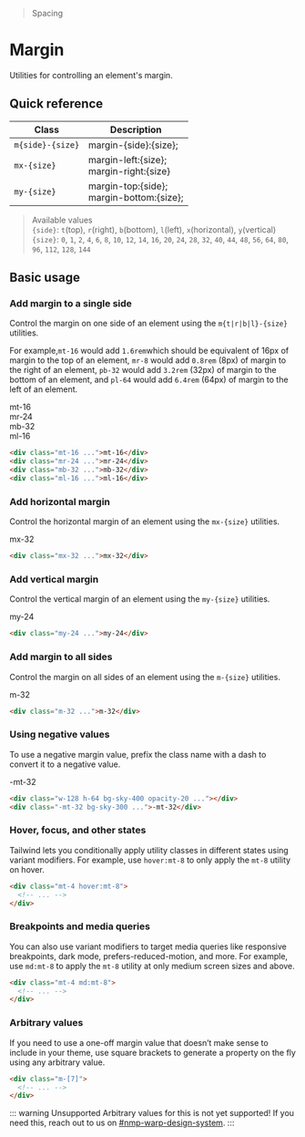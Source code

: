 > Spacing

# Margin
Utilities for controlling an element's margin.
## Quick reference
| Class            | Description                                   |
| ---------------- | --------------------------------------------- |
| `m{side}-{size}` | margin-{side}:{size};                         |
| `mx-{size}`      | margin-left:{size};<br/>margin-right:{size}  |
| `my-{size}`      | margin-top:{side};<br/>margin-bottom:{size}; |

> Available values <br />
> `{side}`: `t`(top), `r`(right), `b`(bottom), `l`(left), `x`(horizontal), `y`(vertical)<br />
> `{size}`: `0`, `1`, `2`, `4`, `6`, `8`, `10`, `12`, `14`, `16`, `20`, `24`, `28`, `32`, `40`, `44`, `48`, `56`, `64`, `80`, `96`, `112`, `128`, `144` <br />

## Basic usage
### Add margin to a single side
Control the margin on one side of an element using the `m{t|r|b|l}-{size}` utilities.

For example,`mt-16` would add `1.6rem`which should be equivalent of 16px of margin to the top of an element, `mr-8` would add `0.8rem` (8px) of margin to the right of an element, `pb-32` would add `3.2rem` (32px) of margin to the bottom of an element, and `pl-64` would add `6.4rem` (64px) of margin to the left of an element.

<container>
  <div class="relative -my-32 -mx-16 rounded-2 overflow-auto">
    <div class="relative ex-font leading-6 h-128">
      <div class="absolute top-0 left-1/2 -translate-x-1/2 -ml-16">
        <box striped class="flow-root rounded-b-2" fg-color="var(--tw-purple-fg)" bg-color="var(--tw-purple-bg)" >
          <div class="pd-bg-purple-500 rounded-4 pd-shadow-xl p-16 mt-16">mt-16</div>
        </box>
      </div>
      <div class="absolute right-0 top-1/2 -translate-y-1/2">
        <box striped class="flow-root rounded-l-lg" fg-color="var(--tw-purple-fg)" bg-color="var(--tw-purple-bg)" >
          <div class="flex-none pd-bg-purple-500 rounded-4 pd-shadow-xl p-16 mr-24">mr-24</div>
        </box>
      </div>
      <div class="absolute bottom-0 left-1/2 -translate-x-1/2 ml-64">
        <box striped class="flow-root rounded-t-lg" fg-color="var(--tw-purple-fg)" bg-color="var(--tw-purple-bg)" >
          <div class="pd-bg-purple-500 rounded-4 pd-shadow-xl p-16 mb-32">mb-32</div>
        </box>
      </div>
      <div class="absolute left-0 top-1/2 -translate-y-1/2">
        <box striped class="flow-root rounded-r-lg" fg-color="var(--tw-purple-fg)" bg-color="var(--tw-purple-bg)" >
          <div class="flex-none pd-bg-purple-500 rounded-4 pd-shadow-xl p-16 ml-16">ml-16</div>
        </box>
      </div>
    </div>
  </div>
</container>

```html
<div class="mt-16 ...">mt-16</div>
<div class="mr-24 ...">mr-24</div>
<div class="mb-32 ...">mb-32</div>
<div class="ml-16 ...">ml-16</div>
```

### Add horizontal margin
Control the horizontal margin of an element using the `mx-{size}` utilities.
<container>
  <div class="relative rounded-2 overflow-auto p-8">
    <div class="flex justify-center ex-font leading-6">
      <box striped class="rounded-2" fg-color="var(--tw-indigo-fg)" bg-color="var(--tw-indigo-bg)">
        <div class="pd-bg-indigo-500 rounded-4 pd-shadow-xl p-16 mx-32">mx-32</div>
      </box>
    </div>
  </div>
</container>

```html
<div class="mx-32 ...">mx-32</div>
```

### Add vertical margin
Control the vertical margin of an element using the `my-{size}` utilities.
<container>
  <div class="relative rounded-xl overflow-auto p-8">
    <div class="flex justify-center ex-font leading-6">
      <box striped class="flow-root rounded-2" fg-color="var(--tw-pink-fg)" bg-color="var(--tw-pink-bg)">
        <div class="pd-bg-pink-500 rounded-4 pd-shadow-xl p-16 my-24">my-24</div>
      </box>
    </div>
  </div>
</container>

```html
<div class="my-24 ...">my-24</div>
```

### Add margin to all sides
Control the margin on all sides of an element using the `m-{size}` utilities.
<container>
  <div class="relative rounded-xl overflow-auto p-8">
    <div class="flex justify-center ex-font leading-6">
      <box striped class="flow-root rounded-2" fg-color="var(--tw-blue-fg)" bg-color="var(--tw-blue-bg)">
        <div class="pd-bg-blue-500 rounded-4 pd-shadow-xl p-16 m-32">m-32</div>
      </box>
    </div>
  </div>
</container>

```html
<div class="m-32 ...">m-32</div>
```

### Using negative values
To use a negative margin value, prefix the class name with a dash to convert it to a negative value.
<container>
  <div class="relative rounded-xl overflow-auto p-8">
    <div class="flex justify-center ex-font leading-6">
      <div class="flex flex-col items-center">
        <div class="relative w-128 h-64 pd-bg-sky-400/20 pd-border pd-border-sky-700/10 rounded-4 overflow-hidden"></div>
        <div class="relative -mt-32 pd-bg-sky-500 rounded-4 flex items-center justify-center p-16 pd-shadow-xl">-mt-32</div>
      </div>
    </div>
  </div>
</container>

```html
<div class="w-128 h-64 bg-sky-400 opacity-20 ..."></div>
<div class="-mt-32 bg-sky-300 ...">-mt-32</div>
```

### Hover, focus, and other states
Tailwind lets you conditionally apply utility classes in different states using variant modifiers. For example, use `hover:mt-8` to only apply the `mt-8` utility on hover.

```html
<div class="mt-4 hover:mt-8">
  <!-- ... -->
</div>
```

### Breakpoints and media queries
You can also use variant modifiers to target media queries like responsive breakpoints, dark mode, prefers-reduced-motion, and more. For example, use `md:mt-8` to apply the `mt-8` utility at only medium screen sizes and above.

```html
<div class="mt-4 md:mt-8">
  <!-- ... -->
</div>
```

### Arbitrary values
If you need to use a one-off margin value that doesn’t make sense to include in your theme, use square brackets to generate a property on the fly using any arbitrary value.

```html
<div class="m-[7]">
  <!-- ... -->
</div>
```
::: warning Unsupported
Arbitrary values for this is not yet supported! If you need this, reach out to us on [#nmp-warp-design-system](https://sch-chat.slack.com/archives/C04P0GYTHPV).
:::
